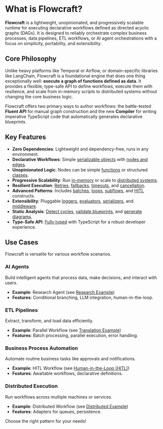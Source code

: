 # What is Flowcraft?

**Flowcraft** is a lightweight, unopinionated, and progressively scalable runtime for executing declarative workflows defined as directed acyclic graphs (DAGs). It is designed to reliably orchestrate complex business processes, data pipelines, ETL workflows, or AI agent orchestrations with a focus on simplicity, portability, and extensibility.

## Core Philosophy

Unlike heavy platforms like Temporal or Airflow, or domain-specific libraries like LangChain, Flowcraft is a foundational engine that does one thing exceptionally well: **execute a graph of functions defined as data**. It provides a flexible, type-safe API to define workflows, execute them with resilience, and scale from in-memory scripts to distributed systems without changing the core business logic.

Flowcraft offers two primary ways to author workflows: the battle-tested **Fluent API** for manual graph construction and the new **Compiler** for writing imperative TypeScript code that automatically generates declarative blueprints.

## Key Features

-   **Zero Dependencies**: Lightweight and dependency-free, runs in any environment.
-   **Declarative Workflows**: Simple [serializable objects](/guide/core-concepts#workflow-blueprint) with [nodes and edges](/guide/core-concepts#nodes-edges).
-   **Unopinionated Logic**: Nodes can be simple [functions](/guide/core-concepts#function-based-nodes) or structured [classes](/guide/core-concepts#class-based-nodes).
-   **Progressive Scalability**: Run [in-memory](/guide/fluent) or scale to [distributed systems](/guide/distributed-execution).
-   **Resilient Execution**: [Retries](/guide/error-handling#retries), [fallbacks](/guide/error-handling#fallbacks), [timeouts](/guide/core-concepts#config), and [cancellation](/guide/core-concepts#cancellation).
-   **Advanced Patterns**: Includes [batches](/guide/batches), [loops](/guide/loops), [subflows](/guide/subflows), and [HITL](/guide/hitl) constructs.
-   **Extensibility**: Pluggable [loggers](/guide/loggers), [evaluators](/guide/evaluators), [serializers](/guide/serializers), and [middleware](/guide/middleware).
-   **Static Analysis**: [Detect cycles](/guide/static-analysis#detecting-cycles), [validate blueprints](/guide/static-analysis#linting-a-blueprint), and [generate diagrams](/guide/visualizing-workflows#generatemermaid).
-   **Type-Safe API**: [Fully typed](/guide/core-concepts#context) with TypeScript for a robust developer experience.

## Use Cases

Flowcraft is versatile for various workflow scenarios.

### AI Agents

Build intelligent agents that process data, make decisions, and interact with users.

- **Example**: Research Agent (see [Research Example](https://github.com/gorango/flowcraft/tree/master/examples/3_research))
- **Features**: Conditional branching, LLM integration, human-in-the-loop.

### ETL Pipelines

Extract, transform, and load data efficiently.

- **Example**: Parallel Workflow (see [Translation Example](https://github.com/gorango/flowcraft/tree/master/examples/2_translate))
- **Features**: Batch processing, parallel execution, error handling.

### Business Process Automation

Automate routine business tasks like approvals and notifications.

- **Example**: HITL Workflow (see [Human-in-the-Loop (HITL)](/guide/hitl))
- **Features**: Awaitable workflows, declarative definitions.

### Distributed Execution

Run workflows across multiple machines or services.

- **Example**: Distributed Workflow (see [Distributed Example](https://github.com/gorango/flowcraft/tree/master/examples/4b_distributed))
- **Features**: Adapters for queues, persistence.

Choose the right pattern for your needs!
